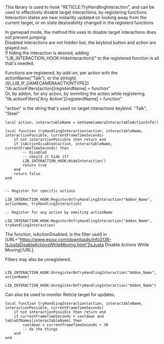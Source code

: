 This library is used to hook "RETICLE:TryHandlingInteraction", and can be used to effectively disable target interactions, by registering functions.<br>
Interaction states are near instantly updated on looking away from the current target, or on state desireability changed in the registerd functions<br>

In gamepad mode, the method this uses to disable target interactions does not prevent jumping.<br>
Disabled interactions are not hidden but, the keybind button and action are grayed out. <br>
If hiding the interaction is desired, adding "LIB_INTERACTION_HOOK:HideInteraction()" to the registered function is all that's needed.

Functions are registered, by add-on, per action with the actionName("Talk"), or the stringId, (SI_LIB_IF_GAMECAMERAACTIONTYPE2)<br>
"lib.actionFilters[action][registerdName] = function"<br>
Or, by addon, for any action, by ommiting the action while registering.<br>
"lib.actionFilters['Any Action'][registerdName] = function"<br>

"action" is the string that's used on target interactions keybind. "Talk", "Steel" 
```
local action, interactableName = GetGameCameraInteractableActionInfo()
```
```
local function tryHandlingInteraction(action, interactableName, interactionPossible, currentFrameTimeSeconds)
	if not interactionPossible then return end
	if isActionDisabled(action, interactableName, currentFrameTimeSeconds) then
		-- Disabled
		-- should it hide it?
		LIB_INTERACTION_HOOK:HideInteraction()
		return true
	end
	return false
end


-- Register for specific actions
	LIB_INTERACTION_HOOK:RegisterOnTryHandlingInteraction("Addon_Name", actionName, tryHandlingInteraction)

-- Register for any action by ommiting actionName
	LIB_INTERACTION_HOOK:RegisterOnTryHandlingInteraction("Addon_Name",  tryHandlingInteraction)
```
The function, isActionDisabled, is the filter used in [URL="https://www.esoui.com/downloads/info3136-IsJustaDisableActionsWhileMoving.html"]IsJusta Disable Actions While Moving[/URL].
		
Filters may also be unregistered.
```
	LIB_INTERACTION_HOOK:UnregisterOnTryHandlingInteraction("Addon_Name", actionName)
	LIB_INTERACTION_HOOK:UnregisterOnTryHandlingInteraction("Addon_Name")
```

Can also be used to monitor Reticle target for updates.
```
local function tryHandlingInteraction(action, interactableName, interactionPossible, currentFrameTimeSeconds)
	if not interactionPossible then return end
	if currentFrameTimeSeconds > cooldown and tableOfNames[interactableName] then
		cooldown = currentFrameTimeSeconds + 30
		-- do the things
	end
end
```

